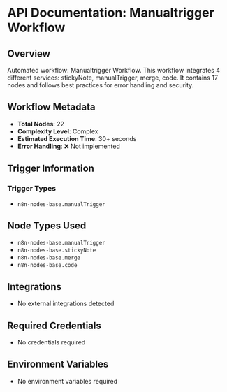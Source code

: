 # API Documentation: Manualtrigger Workflow

## Overview
Automated workflow: Manualtrigger Workflow. This workflow integrates 4 different services: stickyNote, manualTrigger, merge, code. It contains 17 nodes and follows best practices for error handling and security.

## Workflow Metadata
- **Total Nodes**: 22
- **Complexity Level**: Complex
- **Estimated Execution Time**: 30+ seconds
- **Error Handling**: ❌ Not implemented

## Trigger Information
### Trigger Types
- `n8n-nodes-base.manualTrigger`

## Node Types Used
- `n8n-nodes-base.manualTrigger`
- `n8n-nodes-base.stickyNote`
- `n8n-nodes-base.merge`
- `n8n-nodes-base.code`

## Integrations
- No external integrations detected

## Required Credentials
- No credentials required

## Environment Variables
- No environment variables required
